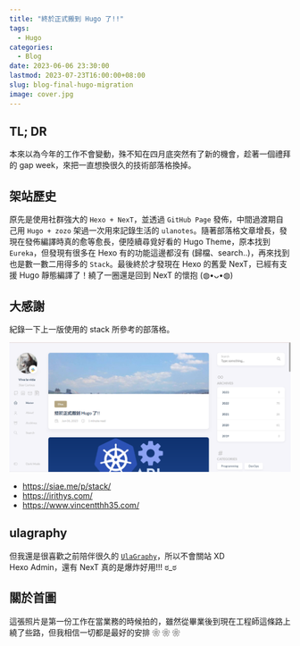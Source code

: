 ```yaml
---
title: "終於正式搬到 Hugo 了!!"
tags:
  - Hugo
categories:
  - Blog
date: 2023-06-06 23:30:00
lastmod: 2023-07-23T16:00:00+08:00
slug: blog-final-hugo-migration
image: cover.jpg
---
```


<!-- ![](cover.jpg) -->

## TL; DR

本來以為今年的工作不會變動，殊不知在四月底突然有了新的機會，趁著一個禮拜的 gap week，來把一直想換很久的技術部落格換掉。

<!--more-->

## 架站歷史

原先是使用社群強大的 `Hexo + NexT`，並透過 `GitHub Page` 發佈，中間過渡期自己用 `Hugo + zozo` 架過一次用來記錄生活的 `ulanotes`。隨著部落格文章增長，發現在發佈編譯時真的愈等愈長，便陸續尋覓好看的 Hugo Theme，原本找到 `Eureka`，但發現有很多在 Hexo 有的功能這邊都沒有 (歸檔、search..)，再來找到也是數一數二用得多的 `Stack`。最後終於才發現在 Hexo 的舊愛 NexT，已經有支援 Hugo 靜態編譯了！繞了一圈還是回到 NexT 的懷抱 (◍•ᴗ•◍)

## 大感謝

紀錄一下上一版使用的 stack 所參考的部落格。

![](stack.png)

- https://siae.me/p/stack/
- https://irithys.com/
- https://www.vincentthh35.com/

## ulagraphy

但我還是很喜歡之前陪伴很久的 [`UlaGraphy`](https://wingardiumleviosaa.github.io/)，所以不會關站 XD  
Hexo Admin，還有 NexT 真的是爆炸好用!!! ಠ_ಠ

## 關於首圖

這張照片是第一份工作在當業務的時候拍的，雖然從畢業後到現在工程師這條路上繞了些路，但我相信一切都是最好的安排 ❀ ❀ ❀

